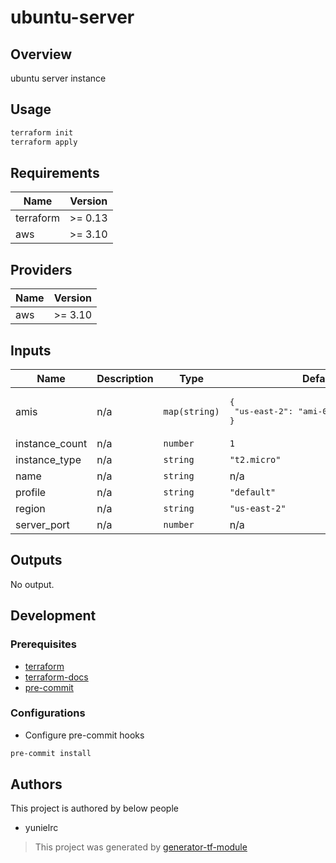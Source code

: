 # ubuntu-server

## Overview

ubuntu server instance

## Usage

```sh
terraform init
terraform apply
```

<!-- BEGINNING OF PRE-COMMIT-TERRAFORM DOCS HOOK -->

## Requirements

| Name      | Version |
| --------- | ------- |
| terraform | >= 0.13 |
| aws       | >= 3.10 |

## Providers

| Name | Version |
| ---- | ------- |
| aws  | >= 3.10 |

## Inputs

| Name           | Description | Type          | Default                                                    | Required |
| -------------- | ----------- | ------------- | ---------------------------------------------------------- | :------: |
| amis           | n/a         | `map(string)` | <pre>{<br> "us-east-2": "ami-01237fce26136c8cc"<br>}</pre> |    no    |
| instance_count | n/a         | `number`      | `1`                                                        |    no    |
| instance_type  | n/a         | `string`      | `"t2.micro"`                                               |    no    |
| name           | n/a         | `string`      | n/a                                                        |   yes    |
| profile        | n/a         | `string`      | `"default"`                                                |    no    |
| region         | n/a         | `string`      | `"us-east-2"`                                              |    no    |
| server_port    | n/a         | `number`      | n/a                                                        |   yes    |

## Outputs

No output.

<!-- END OF PRE-COMMIT-TERRAFORM DOCS HOOK -->

## Development

### Prerequisites

- [terraform](https://learn.hashicorp.com/terraform/getting-started/install#installing-terraform)
- [terraform-docs](https://github.com/segmentio/terraform-docs)
- [pre-commit](https://pre-commit.com/#install)

### Configurations

- Configure pre-commit hooks

```sh
pre-commit install
```

## Authors

This project is authored by below people

- yunielrc

> This project was generated by [generator-tf-module](https://github.com/sudokar/generator-tf-module)
